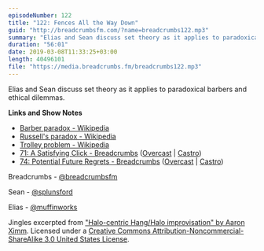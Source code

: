 ```yaml
---
episodeNumber: 122
title: "122: Fences All the Way Down"
guid: "http://breadcrumbsfm.com/?name=breadcrumbs122.mp3"
summary: "Elias and Sean discuss set theory as it applies to paradoxical barbers and ethical dilemmas."
duration: "56:01"
date: 2019-03-08T11:33:25+03:00
length: 40496101
file: "https://media.breadcrumbs.fm/breadcrumbs122.mp3"
---
```

Elias and Sean discuss set theory as it applies to paradoxical barbers and ethical dilemmas.

**Links and Show Notes**
- [Barber paradox - Wikipedia](https://en.wikipedia.org/wiki/Barber_paradox)
- [Russell's paradox - Wikipedia](https://en.wikipedia.org/wiki/Russell%27s_paradox)
- [Trolley problem - Wikipedia](https://en.wikipedia.org/wiki/Trolley_problem?wprov=sfti1)
- [71: A Satisfying Click - Breadcrumbs](http://breadcrumbsfm.com/?name=breadcrumbs71.mp3) ([Overcast](https://overcast.fm/+LlyqpbxA0) | [Castro](https://castro.fm/episode/5SPL3S))
- [74: Potential Future Regrets - Breadcrumbs](http://breadcrumbsfm.com/?name=breadcrumbs74.mp3) ([Overcast](https://overcast.fm/+LlyrItXJk) | [Castro](https://castro.fm/episode/EVEvHR))

Breadcrumbs - [@breadcrumbsfm](https://twitter.com/breadcrumbsfm)

Sean - [@splunsford](https://twitter.com/splunsford)

Elias - [@muffinworks](https://twitter.com/muffinworks)

Jingles excerpted from ["Halo-centric Hang/Halo improvisation" by Aaron Ximm](http://freemusicarchive.org/music/aaron_ximm/handpans_and_the_hang/). Licensed under a [Creative Commons Attribution-Noncommercial-ShareAlike 3.0 United States License](http://creativecommons.org/licenses/by-nc-sa/3.0/us/).
